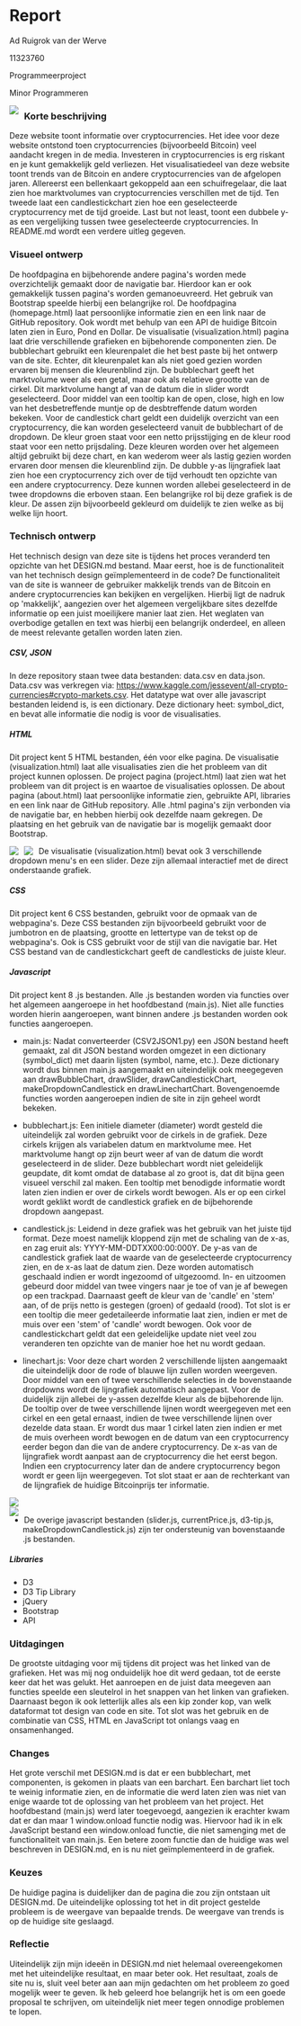 # Report

Ad Ruigrok van der Werve

11323760

Programmeerproject

Minor Programmeren

<img src="https://github.com/adrvdw/project/blob/master/doc%20/main1.png"
     style="float: left; margin-right: 10px;" />    

### Korte beschrijving

Deze website toont informatie over cryptocurrencies. Het idee voor deze website ontstond toen cryptocurrencies (bijvoorbeeld Bitcoin) veel aandacht kregen in de media. Investeren in cryptocurrencies is erg riskant en je kunt gemakkelijk geld verliezen. Het visualisatiedeel van deze website toont trends van de Bitcoin en andere cryptocurrencies van de afgelopen jaren. Allereerst een bellenkaart gekoppeld aan een schuifregelaar, die laat zien hoe marktvolumes van cryptocurrencies verschillen met de tijd. Ten tweede laat een candlestickchart zien hoe een geselecteerde cryptocurrency met de tijd groeide. Last but not least, toont een dubbele y-as een vergelijking tussen twee geselecteerde cryptocurrencies. In README.md wordt een verdere uitleg gegeven.

### Visueel ontwerp

De hoofdpagina en bijbehorende andere pagina's worden mede overzichtelijk gemaakt door de navigatie bar.  Hierdoor kan er ook gemakkelijk tussen pagina's worden gemanoeuvreerd. Het gebruik van Bootstrap speelde hierbij een belangrijke rol. De hoofdpagina (homepage.html) laat persoonlijke informatie zien en een link naar de GitHub repository. Ook wordt met behulp van een API de huidige Bitcoin laten zien in Euro, Pond en Dollar. De visualisatie (visualization.html) pagina laat drie verschillende grafieken en bijbehorende componenten zien. De bubblechart gebruikt een kleurenpalet die het best paste bij het ontwerp van de site. Echter, dit kleurenpalet kan als niet goed gezien worden ervaren bij mensen die kleurenblind zijn. De bubblechart geeft het marktvolume weer als een getal, maar ook als relatieve grootte van de cirkel. Dit marktvolume hangt af van de datum die in slider wordt geselecteerd. Door middel van een tooltip kan de open, close, high en low van het desbetreffende muntje op de desbtreffende datum worden bekeken. Voor de candlestick chart geldt een duidelijk overzicht van een cryptocurrency, die kan worden geselecteerd vanuit de bubblechart of de dropdown. De kleur groen staat voor een netto prijsstijging en de kleur rood staat voor een netto prijsdaling. Deze kleuren worden over het algemeen altijd gebruikt bij deze chart, en kan wederom weer als lastig gezien worden ervaren door mensen die kleurenblind zijn. De dubble y-as lijngrafiek laat zien hoe een cryptocurrency zich over de tijd verhoudt ten opzichte van een andere cryptocurrency. Deze kunnen worden allebei geselecteerd in de twee dropdowns die erboven staan. Een belangrijke rol bij deze grafiek is de kleur. De assen zijn bijvoorbeeld gekleurd om duidelijk te zien welke as bij welke lijn hoort.

### Technisch ontwerp

Het technisch design van deze site is tijdens het proces veranderd ten opzichte van het DESIGN.md bestand. Maar eerst, hoe is de functionaliteit van het technisch design geïmplementeerd in de code? De functionaliteit van de site is wanneer de gebruiker makkelijk trends van de Bitcoin en andere cryptocurrencies kan bekijken en vergelijken. Hierbij ligt de nadruk op 'makkelijk', aangezien over het algemeen vergelijkbare sites dezelfde informatie op een juist moeilijkere manier laat zien. Het weglaten van overbodige getallen en text was hierbij een belangrijk onderdeel, en alleen de meest relevante getallen worden laten zien.

##### CSV, JSON

In deze repository staan twee data bestanden: data.csv en data.json. Data.csv was verkregen via: https://www.kaggle.com/jessevent/all-crypto-currencies#crypto-markets.csv. Het datatype wat over alle javascript bestanden leidend is, is een dictionary. Deze dictionary heet: symbol_dict, en bevat alle informatie die nodig is voor de visualisaties.

##### HTML

Dit project kent 5 HTML bestanden, één voor elke pagina.  De visualisatie (visualization.html) laat alle visualisaties zien die het probleem van dit project kunnen oplossen. De project pagina (project.html) laat zien wat het probleem van dit project is en waartoe de visualisaties oplossen. De about pagina (about.html) laat persoonlijke informatie zien, gebruikte API, libraries en een link naar de GitHub repository. Alle .html pagina's zijn verbonden via de navigatie bar, en hebben hierbij ook dezelfde naam gekregen. De plaatsing en het gebruik van de navigatie bar is mogelijk gemaakt door Bootstrap.

<img src="https://github.com/adrvdw/project/blob/master/doc%20/about.png"
    style="float: left; margin-right: 10px;" />

<img src="https://github.com/adrvdw/project/blob/master/doc%20/project.png"
    style="float: left; margin-right: 10px;" />  

De visualisatie (visualization.html) bevat ook 3 verschillende dropdown menu's en een slider. Deze zijn allemaal interactief met de direct onderstaande grafiek.  

##### CSS

Dit project kent 6 CSS bestanden, gebruikt voor de opmaak van de webpagina's. Deze CSS bestanden zijn bijvoorbeeld gebruikt voor de jumbotron en de plaatsing, grootte en lettertype van de tekst op de webpagina's. Ook is CSS gebruikt voor de stijl van die navigatie bar. Het CSS bestand van de candlestickchart geeft de candlesticks de juiste kleur.

##### Javascript

Dit project kent 8 .js bestanden. Alle .js bestanden worden via functies over het algemeen aangeroepe in het hoofdbestand (main.js). Niet alle functies worden hierin aangeroepen, want binnen andere .js bestanden worden ook functies aangeroepen.

- main.js: Nadat converteerder (CSV2JSON1.py) een JSON bestand heeft gemaakt, zal dit JSON bestand worden omgezet in een dictionary (symbol_dict) met daarin lijsten (symbol, name, etc.). Deze dictionary wordt dus binnen main.js aangemaakt en uiteindelijk ook meegegeven aan drawBubbleChart, drawSlider, drawCandlestickChart, makeDropdownCandlestick en drawLinechartChart. Bovengenoemde functies worden aangeroepen indien de site in zijn geheel wordt bekeken.  

- bubblechart.js: Een initiele diameter (diameter) wordt gesteld die uiteindelijk zal worden gebruikt voor de cirkels in de grafiek. Deze cirkels krijgen als variabelen datum en marktvolume mee. Het marktvolume hangt op zijn beurt weer af van de datum die wordt geselecteerd in de slider. Deze bubblechart wordt niet geleidelijk geupdate, dit komt omdat de database al zo groot is, dat dit bijna geen visueel verschil zal maken. Een tooltip met benodigde informatie wordt laten zien indien er over de cirkels wordt bewogen. Als er op een cirkel wordt geklikt wordt de candlestick grafiek en de bijbehorende dropdown aangepast.

- candlestick.js: Leidend in deze grafiek was het gebruik van het juiste tijd format. Deze moest namelijk kloppend zijn met de schaling van de x-as, en zag eruit als: YYYY-MM-DDTXX00:00:000Y. De y-as van de candlestick grafiek laat de waarde van de geselecteerde cryptocurrency zien, en de x-as laat de datum zien. Deze worden automatisch geschaald indien er wordt ingezoomd of uitgezoomd. In- en uitzoomen gebeurd door middel van twee vingers naar je toe of van je af bewegen op een trackpad. Daarnaast geeft de kleur van de 'candle' en 'stem' aan, of de prijs netto is gestegen (groen) of gedaald (rood). Tot slot is er een tooltip die meer gedetaileerde informatie laat zien, indien er met de muis over een 'stem' of 'candle' wordt bewogen. Ook voor de candlestickchart geldt dat een geleidelijke update niet veel zou veranderen ten opzichte van de manier hoe het nu wordt gedaan.

- linechart.js: Voor deze chart worden 2 verschillende lijsten aangemaakt die uiteindelijk door de rode of blauwe lijn zullen worden weergeven. Door middel van een of twee verschillende selecties in de bovenstaande dropdowns wordt de lijngrafiek automatisch aangepast. Voor de duidelijk zijn allebei de y-assen dezelfde kleur als de bijbehorende lijn. De tooltip over de twee verschillende lijnen wordt weergegeven met een cirkel en een getal ernaast, indien de twee verschillende lijnen over dezelde data staan. Er wordt dus maar 1 cirkel laten zien indien er met de muis overheen wordt bewogen en de datum van een cryptocurrency eerder begon dan die van de andere cryptocurrency. De x-as van de lijngrafiek wordt aanpast aan de cryptocurrency die het eerst begon. Indien een cryptocurrency later dan de andere cryptocurrency begon wordt er geen lijn weergegeven. Tot slot staat er aan de rechterkant van de lijngrafiek de huidige Bitcoinprijs ter informatie.

<img src="https://github.com/adrvdw/project/blob/master/doc%20/visualisation1.png"
     style="float: left; margin-right: 10px;" />  
<img src="https://github.com/adrvdw/project/blob/master/doc%20/visualisation2.png"
    style="float: left; margin-right: 10px;" />

- De overige javascript bestanden (slider.js, currentPrice.js, d3-tip.js, makeDropdownCandlestick.js) zijn ter ondersteunig van bovenstaande .js bestanden.

##### Libraries

- D3
- D3 Tip Library
- jQuery
- Bootstrap
- API

### Uitdagingen

De grootste uitdaging voor mij tijdens dit project was het linked van de grafieken. Het was mij nog onduidelijk hoe dit werd gedaan, tot de eerste keer dat het was gelukt. Het aanroepen en de juist data meegeven aan functies speelde een sleutelrol in het snappen van het linken van grafieken. Daarnaast begon ik ook letterlijk alles als een kip zonder kop, van welk dataformat tot design van code en site. Tot slot was het gebruik en de combinatie van CSS, HTML en JavaScript tot onlangs vaag en onsamenhanged.

### Changes

Het grote verschil met DESIGN.md is dat er een bubblechart, met componenten, is gekomen in plaats van een barchart. Een barchart liet toch te weinig informatie zien, en de informatie die werd laten zien was niet van enige waarde tot de oplossing van het probleem van het project. Het hoofdbestand (main.js) werd later toegevoegd, aangezien ik erachter kwam dat er dan maar 1 window.onload functie nodig was. Hiervoor had ik in elk JavaScript bestand een window.onload functie, die niet samenging met de functionaliteit van main.js. Een betere zoom functie dan de huidige was wel beschreven in DESIGN.md, en is nu niet geïmplementeerd in de grafiek.

### Keuzes

De huidige pagina is duidelijker dan de pagina die zou zijn ontstaan uit DESIGN.md. De uiteindelijke oplossing tot het in dit project gestelde probleem is de weergave van bepaalde trends. De weergave van trends is op de huidige site geslaagd.

### Reflectie

Uiteindelijk zijn mijn ideeën in DESIGN.md niet helemaal overeengekomen met het uiteindelijke resultaat, en maar beter ook. Het resultaat, zoals de site nu is, sluit veel beter aan aan mijn gedachten om het probleem zo goed mogelijk weer te geven. Ik heb geleerd hoe belangrijk het is om een goede proposal te schrijven, om uiteindelijk niet meer tegen onnodige problemen te lopen.
